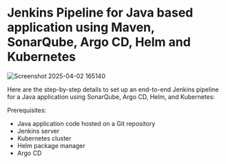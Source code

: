 # Jenkins Pipeline for Java based application using Maven, SonarQube, Argo CD, Helm and Kubernetes

![Screenshot 2025-04-02 165140](https://github.com/user-attachments/assets/4e3458ff-77b4-4073-a8a4-52700ba8dd6d)

Here are the step-by-step details to set up an end-to-end Jenkins pipeline for a Java application using SonarQube, Argo CD, Helm, and Kubernetes:

Prerequisites:
<ul>
  <li>Java application code hosted on a Git repository</li>
  <li>Jenkins server</li>
  <li>Kubernetes cluster</li>
  <li>Helm package manager</li>
  <li>Argo CD</li>
  
</ul>
